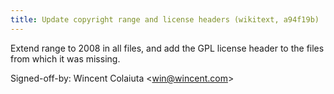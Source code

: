 ```yaml
---
title: Update copyright range and license headers (wikitext, a94f19b)
---
```


Extend range to 2008 in all files, and add the GPL license header to the files from which it was missing.

Signed-off-by: Wincent Colaiuta &lt;win@wincent.com&gt;
